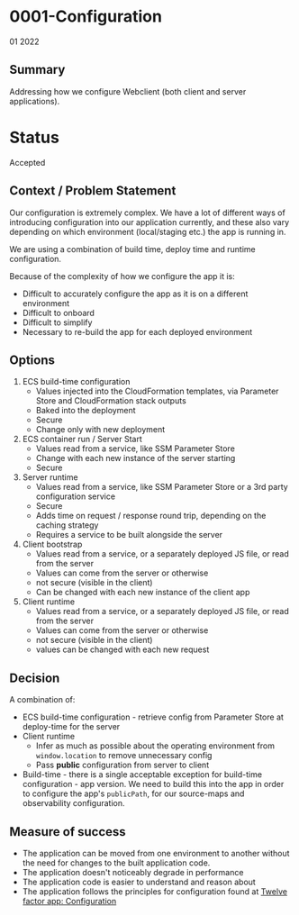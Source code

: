 # 0001-Configuration

01 2022

## Summary

Addressing how we configure Webclient (both client and server applications).

# Status

Accepted

## Context / Problem Statement

Our configuration is extremely complex. We have a lot of different ways of introducing configuration into our application currently, and these also vary depending on which environment (local/staging etc.) the app is running in.

We are using a combination of build time, deploy time and runtime configuration.

Because of the complexity of how we configure the app it is:

- Difficult to accurately configure the app as it is on a different environment
- Difficult to onboard
- Difficult to simplify
- Necessary to re-build the app for each deployed environment

## Options

1. ECS build-time configuration
    * Values injected into the CloudFormation templates, via Parameter Store and CloudFormation stack outputs
    * Baked into the deployment
    * Secure
    * Change only with new deployment
3. ECS container run / Server Start
    * Values read from a service, like SSM Parameter Store
    * Change with each new instance of the server starting
    * Secure
4. Server runtime
    * Values read from a service, like SSM Parameter Store or a 3rd party configuration service
    * Secure
    * Adds time on request / response round trip, depending on the caching strategy
    * Requires a service to be built alongside the server
5. Client bootstrap
    * Values read from a service, or a separately deployed JS file, or read from the server
    * Values can come from the server or otherwise
    * not secure (visible in the client)
    * Can be changed with each new instance of the client app
6. Client runtime
    * Values read from a service, or a separately deployed JS file, or read from the server
    * Values can come from the server or otherwise
    * not secure (visible in the client)
    * values can be changed with each new request

## Decision

A combination of:

- ECS build-time configuration - retrieve config from Parameter Store at deploy-time for the server
- Client runtime
    - Infer as much as possible about the operating environment from `window.location` to remove unnecessary config
    - Pass **public** configuration from server to client
- Build-time - there is a single acceptable exception for build-time configuration - app version. We need to build this into the app in order to configure the app's `publicPath`, for our source-maps and observability configuration.

## Measure of success

- The application can be moved from one environment to another without the need for changes to the built application code.
- The application doesn't noticeably degrade in performance
- The application code is easier to understand and reason about
- The application follows the principles for configuration found at [Twelve factor app: Configuration](https://12factor.net/config)

